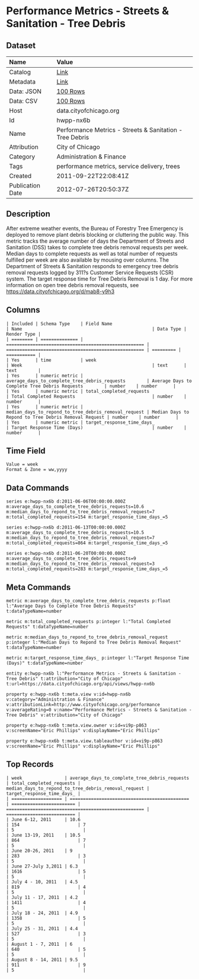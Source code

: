 # Performance Metrics - Streets & Sanitation - Tree Debris

## Dataset

| Name | Value |
| :--- | :---- |
| Catalog | [Link](https://catalog.data.gov/dataset/performance-metrics-streets-sanitation-tree-debris-fea94) |
| Metadata | [Link](https://data.cityofchicago.org/api/views/hwpp-nx6b) |
| Data: JSON | [100 Rows](https://data.cityofchicago.org/api/views/hwpp-nx6b/rows.json?max_rows=100) |
| Data: CSV | [100 Rows](https://data.cityofchicago.org/api/views/hwpp-nx6b/rows.csv?max_rows=100) |
| Host | data.cityofchicago.org |
| Id | hwpp-nx6b |
| Name | Performance Metrics - Streets & Sanitation - Tree Debris |
| Attribution | City of Chicago |
| Category | Administration & Finance |
| Tags | performance metrics, service delivery, trees |
| Created | 2011-09-22T22:08:41Z |
| Publication Date | 2012-07-26T20:50:37Z |

## Description

After extreme weather events, the Bureau of Forestry Tree Emergency is deployed to remove plant debris blocking or cluttering the public way. This metric tracks the average number of days the Department of Streets and Sanitation (DSS) takes to complete tree debris removal requests per week. Median days to complete requests as well as total number of requests fulfilled per week are also available by mousing over columns. The Department of Streets & Sanitation responds to emergency tree debris removal requests logged by 311?s Customer Service Requests (CSR) system. The target response time for Tree Debris Removal is 1 day. For more information on open tree debris removal requests, see https://data.cityofchicago.org/d/mab8-y9h3

## Columns

```ls
| Included | Schema Type    | Field Name                                           | Name                                                 | Data Type | Render Type |
| ======== | ============== | ==================================================== | ==================================================== | ========= | =========== |
| Yes      | time           | week                                                 | Week                                                 | text      | text        |
| Yes      | numeric metric | average_days_to_complete_tree_debris_requests        | Average Days to Complete Tree Debris Requests        | number    | number      |
| Yes      | numeric metric | total_completed_requests                             | Total Completed Requests                             | number    | number      |
| Yes      | numeric metric | median_days_to_repond_to_tree_debris_removal_request | Median Days to Repond to Tree Debris Removal Request | number    | number      |
| Yes      | numeric metric | target_response_time_days_                           | Target Response Time (Days)                          | number    | number      |
```

## Time Field

```ls
Value = week
Format & Zone = ww,yyyy
```

## Data Commands

```ls
series e:hwpp-nx6b d:2011-06-06T00:00:00.000Z m:average_days_to_complete_tree_debris_requests=10.6 m:median_days_to_repond_to_tree_debris_removal_request=7 m:total_completed_requests=154 m:target_response_time_days_=5

series e:hwpp-nx6b d:2011-06-13T00:00:00.000Z m:average_days_to_complete_tree_debris_requests=10.5 m:median_days_to_repond_to_tree_debris_removal_request=7 m:total_completed_requests=864 m:target_response_time_days_=5

series e:hwpp-nx6b d:2011-06-20T00:00:00.000Z m:average_days_to_complete_tree_debris_requests=9 m:median_days_to_repond_to_tree_debris_removal_request=3 m:total_completed_requests=283 m:target_response_time_days_=5
```

## Meta Commands

```ls
metric m:average_days_to_complete_tree_debris_requests p:float l:"Average Days to Complete Tree Debris Requests" t:dataTypeName=number

metric m:total_completed_requests p:integer l:"Total Completed Requests" t:dataTypeName=number

metric m:median_days_to_repond_to_tree_debris_removal_request p:integer l:"Median Days to Repond to Tree Debris Removal Request" t:dataTypeName=number

metric m:target_response_time_days_ p:integer l:"Target Response Time (Days)" t:dataTypeName=number

entity e:hwpp-nx6b l:"Performance Metrics - Streets & Sanitation - Tree Debris" t:attribution="City of Chicago" t:url=https://data.cityofchicago.org/api/views/hwpp-nx6b

property e:hwpp-nx6b t:meta.view v:id=hwpp-nx6b v:category="Administration & Finance" v:attributionLink=http://www.cityofchicago.org/performance v:averageRating=0 v:name="Performance Metrics - Streets & Sanitation - Tree Debris" v:attribution="City of Chicago"

property e:hwpp-nx6b t:meta.view.owner v:id=vi9p-p863 v:screenName="Eric Phillips" v:displayName="Eric Phillips"

property e:hwpp-nx6b t:meta.view.tableauthor v:id=vi9p-p863 v:screenName="Eric Phillips" v:displayName="Eric Phillips"
```

## Top Records

```ls
| week                | average_days_to_complete_tree_debris_requests | total_completed_requests | median_days_to_repond_to_tree_debris_removal_request | target_response_time_days_ | 
| =================== | ============================================= | ======================== | ==================================================== | ========================== | 
| June 6-12, 2011     | 10.6                                          | 154                      | 7                                                    | 5                          | 
| June 13-19, 2011    | 10.5                                          | 864                      | 7                                                    | 5                          | 
| June 20-26, 2011    | 9                                             | 283                      | 3                                                    | 5                          | 
| June 27-July 3,2011 | 6.3                                           | 1616                     | 5                                                    | 5                          | 
| July 4 - 10, 2011   | 4.5                                           | 819                      | 4                                                    | 5                          | 
| July 11 - 17, 2011  | 4.2                                           | 1411                     | 4                                                    | 5                          | 
| July 18 - 24, 2011  | 4.9                                           | 1358                     | 5                                                    | 5                          | 
| July 25 - 31, 2011  | 4.4                                           | 527                      | 3                                                    | 5                          | 
| August 1 - 7, 2011  | 6                                             | 640                      | 5                                                    | 5                          | 
| August 8 - 14, 2011 | 9.5                                           | 911                      | 9                                                    | 5                          | 
```